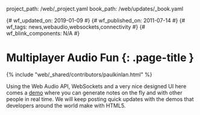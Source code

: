 project_path: /web/_project.yaml
book_path: /web/updates/_book.yaml

{# wf_updated_on: 2019-01-09 #}
{# wf_published_on: 2011-07-14 #}
{# wf_tags: news,webaudio,websockets,connectivity #}
{# wf_blink_components: N/A #}

# Multiplayer Audio Fun {: .page-title }

{% include "web/_shared/contributors/paulkinlan.html" %}


Using the Web Audio API, WebSockets and a very nice designed UI here comes a <a href="http://labs.dinahmoe.com/plink">demo</a> where you can generate notes on the fly and with other people in real time.
We will keep posting quick updates with the demos that developers around the world make with HTML5.


